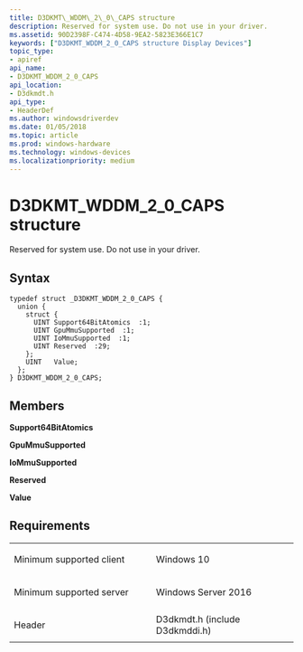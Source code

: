 ```yaml
---
title: D3DKMT\_WDDM\_2\_0\_CAPS structure
description: Reserved for system use. Do not use in your driver.
ms.assetid: 90D2398F-C474-4D58-9EA2-5823E366E1C7
keywords: ["D3DKMT_WDDM_2_0_CAPS structure Display Devices"]
topic_type:
- apiref
api_name:
- D3DKMT_WDDM_2_0_CAPS
api_location:
- D3dkmdt.h
api_type:
- HeaderDef
ms.author: windowsdriverdev
ms.date: 01/05/2018
ms.topic: article
ms.prod: windows-hardware
ms.technology: windows-devices
ms.localizationpriority: medium
---
```


# D3DKMT\_WDDM\_2\_0\_CAPS structure


Reserved for system use. Do not use in your driver.

Syntax
------

```ManagedCPlusPlus
typedef struct _D3DKMT_WDDM_2_0_CAPS {
  union {
    struct {
      UINT Support64BitAtomics  :1;
      UINT GpuMmuSupported  :1;
      UINT IoMmuSupported  :1;
      UINT Reserved  :29;
    };
    UINT   Value;
  };
} D3DKMT_WDDM_2_0_CAPS;
```

Members
-------

**Support64BitAtomics**

**GpuMmuSupported**

**IoMmuSupported**

**Reserved**

**Value**

Requirements
------------

<table>
<colgroup>
<col width="50%" />
<col width="50%" />
</colgroup>
<tbody>
<tr class="odd">
<td align="left"><p>Minimum supported client</p></td>
<td align="left"><p>Windows 10</p></td>
</tr>
<tr class="even">
<td align="left"><p>Minimum supported server</p></td>
<td align="left"><p>Windows Server 2016</p></td>
</tr>
<tr class="odd">
<td align="left"><p>Header</p></td>
<td align="left">D3dkmdt.h (include D3dkmddi.h)</td>
</tr>
</tbody>
</table>

 

 





